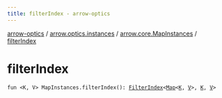 ```yaml
---
title: filterIndex - arrow-optics
---
```


[arrow-optics](../../index.html) / [arrow.optics.instances](../index.html) / [arrow.core.MapInstances](index.html) / [filterIndex](./filter-index.html)

# filterIndex

`fun <K, V> MapInstances.filterIndex(): `[`FilterIndex`](../../arrow.optics.typeclasses/-filter-index/index.html)`<`[`Map`](https://kotlinlang.org/api/latest/jvm/stdlib/kotlin.collections/-map/index.html)`<`[`K`](filter-index.html#K)`, `[`V`](filter-index.html#V)`>, `[`K`](filter-index.html#K)`, `[`V`](filter-index.html#V)`>`